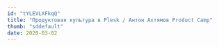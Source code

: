 ```yaml
---
id: "tYLEVLXFkqQ"
title: "Продуктовая культура в Plesk / Антон Ахтямов Product Camp"
thumb: "sddefault"
date: 2020-03-02
---
```

